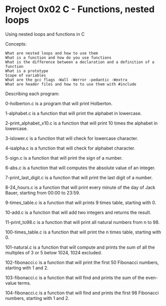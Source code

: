 # Project 0x02 C - Functions, nested loops

Using nested loops and functions in C

Concepts:

    What are nested loops and how to use them
    What is a function and how do you use functions
    What is the difference between a declaration and a definition of a function
    What is a prototype
    Scope of variables
    What are the gcc flags -Wall -Werror -pedantic -Wextra
    What are header files and how to to use them with #include

Describing each program:

0-holberton.c is a program that will print Holberton.

1-alphabet.c is a function that will print the alphabet in lowercase.

2-print_alphabet_x10.c is a function that will print 10 times the alphabet in lowercase.

3-islower.c is a function that will check for lowercase character.

4-isalpha.c is a function that will check for alphabet character.

5-sign.c is a function that will print the sign of a number.

6-abs.c is a function that will computes the absolute value of an integer.

7-print_last_digit.c is a function that will print the last digit of a number.

8-24_hours.c is a function that will print every minute of the day of Jack Bauer, starting from 00:00 to 23:59.

9-times_table.c is a function that will prints 9 times table, starting with 0.

10-add.c is a function that will add two integers and returns the result.

11-print_to98.c is a function that will print all natural numbers from n to 98.

100-times_table.c is a function that will print the n times table, starting with 0.

101-natural.c is a function that will compute and prints the sum of all the multiples of 3 or 5 below 1024, 1024 excluded.

102-fibonacci.c is a function that will print the first 50 Fibonacci numbers, starting with 1 and 2.

103-fibonacci.c is a function that will find and prints the sum of the even-value terms.

104-fibonacci.c is a function that will find and prints the first 98 Fibonacci numbers, starting with 1 and 2.
